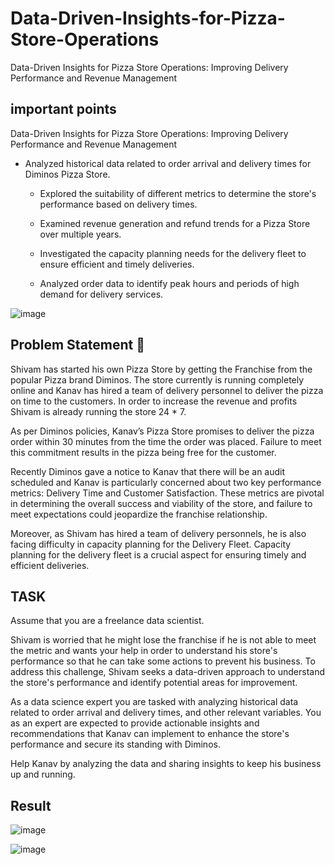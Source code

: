# Data-Driven-Insights-for-Pizza-Store-Operations

 Data-Driven Insights for Pizza Store Operations: Improving Delivery Performance and Revenue Management


## important points

Data-Driven Insights for Pizza Store Operations: Improving Delivery Performance and Revenue Management

- Analyzed historical data related to order arrival and delivery times for Diminos Pizza Store.
  
  - Explored the suitability of different metrics to determine the store's performance based on delivery times.
    
  - Examined revenue generation and refund trends for a Pizza Store over multiple years.
    
  - Investigated the capacity planning needs for the delivery fleet to ensure efficient and timely deliveries.
    
  - Analyzed order data to identify peak hours and periods of high demand for delivery services.


 ![image](https://github.com/user-attachments/assets/3d9016ef-d359-41a5-8c2a-d08d5a770d36)


 
## Problem Statement 🍕

Shivam  has started his own Pizza Store by getting the Franchise from the popular Pizza brand Diminos. The store currently is running completely online and Kanav has hired a team of delivery personnel to deliver the pizza on time to the customers. In order to increase the revenue and profits Shivam is already running the store 24 * 7.

As per Diminos policies, Kanav’s Pizza Store promises to deliver the pizza order within 30 minutes from the time the order was placed. Failure to meet this commitment results in the pizza being free for the customer.

Recently Diminos gave a notice to Kanav that there will be an audit scheduled and Kanav is particularly concerned about two key performance metrics: Delivery Time and Customer Satisfaction. These metrics are pivotal in determining the overall success and viability of the store, and failure to meet expectations could jeopardize the franchise relationship.

Moreover, as Shivam has hired a team of delivery personnels, he is also facing difficulty in capacity planning for the Delivery Fleet. Capacity planning for the delivery fleet is a crucial aspect for ensuring timely and efficient deliveries.

## TASK
Assume that you are a freelance data scientist.

Shivam is worried that he might lose the franchise if he is not able to meet the metric and wants your help in order to understand his store's performance so that he can take some actions to prevent his business.
To address this challenge, Shivam seeks a data-driven approach to understand the store's performance and identify potential areas for improvement.

As a data science expert you are tasked with analyzing historical data related to order arrival and delivery times, and other relevant variables. You as an expert are expected to provide actionable insights and recommendations that Kanav can implement to enhance the store's performance and secure its standing with Diminos.

Help Kanav by analyzing the data and sharing insights to keep his business up and running.

## Result 

![image](https://github.com/user-attachments/assets/c55f282e-6903-49f1-b0d9-b7b9e9b5fa66)

![image](https://github.com/user-attachments/assets/439c0f19-e32a-4302-9165-3d007c122926)




